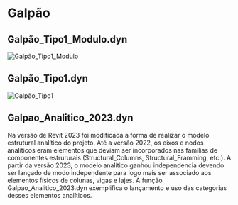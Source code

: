 # Galpão

## Galpão_Tipo1_Modulo.dyn

![Galpão_Tipo1_Modulo](https://github.com/JLMenegotto/AulasBIM/assets/9437020/acbfe248-8fab-4c12-a7f0-f08c25185cbe)

## Galpão_Tipo1.dyn

![Galpão_Tipo1](https://github.com/JLMenegotto/AulasBIM/assets/9437020/f3c9def8-91ff-434a-a64a-5a3d4ffd6a14)

## Galpao_Analitico_2023.dyn

Na versão de Revit 2023 foi modificada a forma de realizar o modelo estrutural analítico do projeto. Até a versão 2022, os eixos e nodos analíticos eram elementos 
que deviam ser incorporados nas famílias de componentes estrururais (Structural_Columns, Structural_Framming, etc.). A partir da versão 2023, o modelo analítico
ganhou independencia devendo ser lançado de modo independente para logo mais ser associado aos elementos físicos de colunas, vigas e lajes.
A função Galpao_Analitico_2023.dyn exemplifica o lançamento e uso das categorias desses elementos analíticos.

